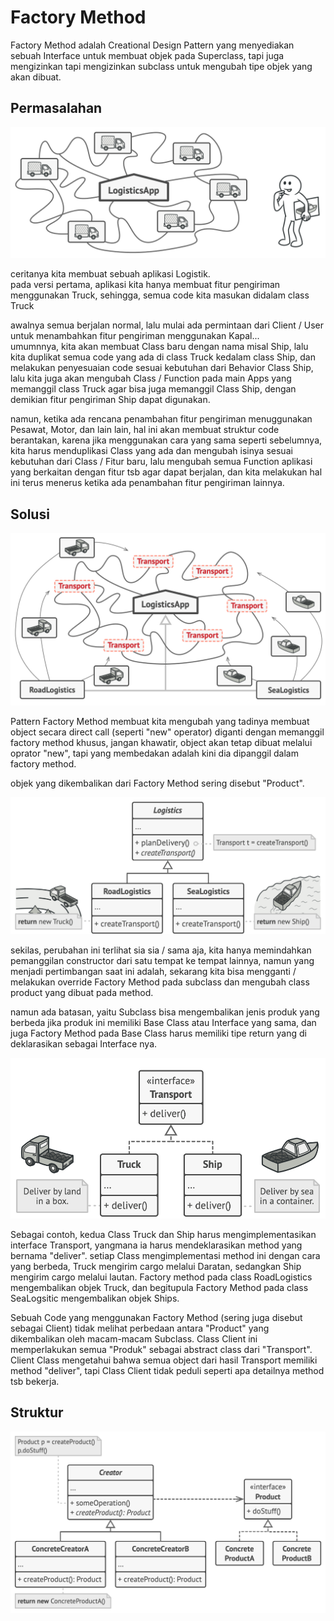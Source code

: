 # Factory Method

Factory Method adalah Creational Design Pattern yang menyediakan sebuah Interface untuk membuat objek pada Superclass, tapi juga mengizinkan tapi mengizinkan subclass untuk mengubah tipe objek yang akan dibuat.

## Permasalahan 

![current](https://raw.githubusercontent.com/taufiqtab/design-pattern/main/Creational%20Pattern/Factory%20Method/img/problem1.png)

ceritanya kita membuat sebuah aplikasi Logistik. <br />
pada versi pertama, aplikasi kita hanya membuat fitur pengiriman menggunakan Truck, sehingga, semua code kita masukan didalam class Truck<br />

awalnya semua berjalan normal, lalu mulai ada permintaan dari Client / User untuk menambahkan fitur pengiriman menggunakan Kapal...<br />
umumnnya, kita akan membuat Class baru dengan nama misal Ship, lalu kita duplikat semua code yang ada di class Truck kedalam class Ship, dan melakukan penyesuaian code sesuai kebutuhan dari Behavior Class Ship, lalu kita juga akan mengubah Class / Function pada main Apps yang memanggil class Truck agar bisa juga memanggil Class Ship, dengan demikian fitur pengiriman Ship dapat digunakan. <br />

namun, ketika ada rencana penambahan fitur pengiriman menuggunakan Pesawat, Motor, dan lain lain, hal ini akan membuat struktur code berantakan, karena jika menggunakan cara yang sama seperti sebelumnya, kita harus menduplikasi Class yang ada dan mengubah isinya sesuai kebutuhan dari Class / Fitur baru, lalu mengubah semua Function aplikasi yang berkaitan dengan fitur tsb agar dapat berjalan, dan kita melakukan hal ini terus menerus ketika ada penambahan fitur pengiriman lainnya.

## Solusi

![solusi](https://raw.githubusercontent.com/taufiqtab/design-pattern/main/Creational%20Pattern/Factory%20Method/img/solution1.png)

Pattern Factory Method membuat kita mengubah yang tadinya membuat object secara direct call (seperti "new" operator) diganti dengan memanggil factory method khusus, jangan khawatir, object akan tetap dibuat melalui oprator "new", tapi yang membedakan adalah kini dia dipanggil dalam factory method. <br />

objek yang dikembalikan dari Factory Method sering disebut "Product".

![solusi](https://raw.githubusercontent.com/taufiqtab/design-pattern/main/Creational%20Pattern/Factory%20Method/img/solution2.png)

sekilas, perubahan ini terlihat sia sia / sama aja, kita hanya memindahkan pemanggilan constructor dari satu tempat ke tempat lainnya, namun yang menjadi pertimbangan saat ini adalah, sekarang kita bisa mengganti / melakukan override Factory Method pada subclass dan mengubah class product yang dibuat pada method.<br/>

namun ada batasan, yaitu Subclass bisa mengembalikan jenis produk yang berbeda jika produk ini memiliki Base Class atau Interface yang sama, dan juga Factory Method pada Base Class harus memiliki tipe return yang di deklarasikan sebagai Interface nya.

![solusi](https://raw.githubusercontent.com/taufiqtab/design-pattern/main/Creational%20Pattern/Factory%20Method/img/solution3.png)

Sebagai contoh, kedua Class Truck dan Ship harus mengimplementasikan interface Transport, yangmana ia harus mendeklarasikan
method yang bernama "deliver". setiap Class mengimplementasi method ini dengan cara yang berbeda, Truck mengirim cargo melalui Daratan, sedangkan Ship mengirim cargo melalui lautan. Factory method pada class RoadLogistics mengembalikan objek Truck, dan begitupula Factory Method pada class SeaLogsitic mengembalikan objek Ships.

Sebuah Code yang menggunakan Factory Method (sering juga disebut sebagai Client) tidak melihat perbedaan antara "Product" yang dikembalikan oleh macam-macam Subclass. Class Client ini memperlakukan semua "Produk" sebagai abstract class dari "Transport". Client Class mengetahui bahwa semua object dari hasil Transport memiliki method "deliver", tapi Class Client tidak peduli seperti apa detailnya method tsb bekerja.

## Struktur

![solusi](https://raw.githubusercontent.com/taufiqtab/design-pattern/main/Creational%20Pattern/Factory%20Method/img/structure1.png)
